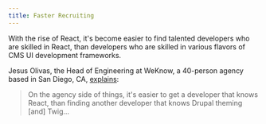 ```yaml
---
title: Faster Recruiting
---
```


With the rise of React, it's become easier to find talented developers who are skilled in React, than developers who are skilled in various flavors of CMS UI development frameworks.

Jesus Olivas, the Head of Engineering at WeKnow, a 40-person agency based in San Diego, CA, [explains](https://www.youtube.com/watch?v=tWu1xfF18FI&feature=youtu.be&t=2392):

> On the agency side of things, it's easier to get a developer that knows React, than finding another developer that knows Drupal theming [and] Twig...

